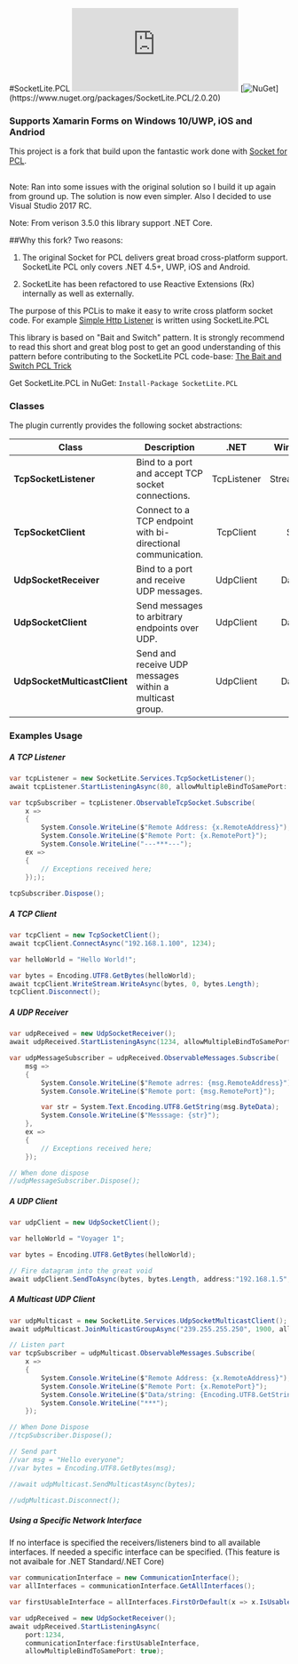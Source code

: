#SocketLite.PCL
[![NuGet Badge](https://www.nuget.org/packages/SocketLite.PCL)](https://www.nuget.org/packages/SocketLite.PCL)
[![NuGet](https://img.shields.io/badge/nuget-2.0.30_(Profile_111)-yellow.svg)](https://www.nuget.org/packages/SocketLite.PCL/2.0.20)
### Supports Xamarin Forms on Windows 10/UWP, iOS and Andriod

This project is a fork that build upon the fantastic work done with [Socket for PCL](https://github.com/rdavisau/sockets-for-pcl). 

##
Note: Ran into some issues with the original solution so I build it up again from ground up. The solution is now even simpler. Also I decided to use Visual Studio 2017 RC. 

Note: From verison 3.5.0 this library support .NET Core. 

##Why this fork? 
Two reasons:

 1. The original Socket for PCL delivers great broad cross-platform
    support. SocketLite PCL only covers .NET 4.5+, UWP, iOS and Android.
    
 2. SocketLite has been refactored to use Reactive Extensions (Rx)
    internally as well as externally.

The purpose of this PCLis to make it easy to write cross platform socket code. For example [Simple Http Listener](https://github.com/1iveowl/Simple-Http-Listener-PCL) is written using SocketLite.PCL

This library is based on "Bait and Switch" pattern. It is strongly recommend to read this short and great blog post to get an good understanding of this pattern before contributing to the SocketLite PCL code-base: [The Bait and Switch PCL Trick](http://log.paulbetts.org/the-bait-and-switch-pcl-trick/)

Get SocketLite.PCL in NuGet: ````Install-Package SocketLite.PCL````

### Classes
The plugin currently provides the following socket abstractions:

Class|Description|.NET|Windows 10 / UWP
-----|-----------|:--------------:|:---------------:
**TcpSocketListener** | Bind to a port and accept TCP socket connections. | TcpListener | StreamSocketListener 
**TcpSocketClient** | Connect to a TCP endpoint with bi-directional communication. | TcpClient | StreamSocket
**UdpSocketReceiver** | Bind to a port and receive UDP messages. | UdpClient | DatagramSocket
**UdpSocketClient** | Send messages to arbitrary endpoints over UDP. | UdpClient | DatagramSocket
**UdpSocketMulticastClient** | Send and receive UDP messages within a multicast group. | UdpClient | DatagramSocket


### Examples Usage

##### A TCP Listener
```cs
var tcpListener = new SocketLite.Services.TcpSocketListener();
await tcpListener.StartListeningAsync(80, allowMultipleBindToSamePort: true);

var tcpSubscriber = tcpListener.ObservableTcpSocket.Subscribe(
	x =>
	{
	    System.Console.WriteLine($"Remote Address: {x.RemoteAddress}");
        System.Console.WriteLine($"Remote Port: {x.RemotePort}");
        System.Console.WriteLine("---***---");
	ex =>
    {
	    // Exceptions received here;
    }););
	
tcpSubscriber.Dispose();
```


##### A TCP Client
```cs
var tcpClient = new TcpSocketClient();
await tcpClient.ConnectAsync("192.168.1.100", 1234);

var helloWorld = "Hello World!";

var bytes = Encoding.UTF8.GetBytes(helloWorld);
await tcpClient.WriteStream.WriteAsync(bytes, 0, bytes.Length);
tcpClient.Disconnect();
```

    
##### A UDP Receiver
```cs
var udpReceived = new UdpSocketReceiver();
await udpReceived.StartListeningAsync(1234, allowMultipleBindToSamePort: true);

var udpMessageSubscriber = udpReceived.ObservableMessages.Subscribe(
    msg =>
    {
        System.Console.WriteLine($"Remote adrres: {msg.RemoteAddress}");
        System.Console.WriteLine($"Remote port: {msg.RemotePort}");

        var str = System.Text.Encoding.UTF8.GetString(msg.ByteData);
        System.Console.WriteLine($"Messsage: {str}");
    },
    ex =>
    {
        // Exceptions received here;
    });

// When done dispose
//udpMessageSubscriber.Dispose();
```

##### A UDP Client
```cs
var udpClient = new UdpSocketClient();

var helloWorld = "Voyager 1";

var bytes = Encoding.UTF8.GetBytes(helloWorld);

// Fire datagram into the great void
await udpClient.SendToAsync(bytes, bytes.Length, address:"192.168.1.5", port:1234);
```

##### A Multicast UDP Client
```cs
var udpMulticast = new SocketLite.Services.UdpSocketMulticastClient();
await udpMulticast.JoinMulticastGroupAsync("239.255.255.250", 1900, allowMultipleBindToSamePort:true); //Listen for UPnP activity on local network.

// Listen part
var tcpSubscriber = udpMulticast.ObservableMessages.Subscribe(
    x =>
    {
        System.Console.WriteLine($"Remote Address: {x.RemoteAddress}");
        System.Console.WriteLine($"Remote Port: {x.RemotePort}");
        System.Console.WriteLine($"Data/string: {Encoding.UTF8.GetString(x.ByteData)}");
        System.Console.WriteLine("***");
    });

// When Done Dispose
//tcpSubscriber.Dispose();

// Send part
//var msg = "Hello everyone";
//var bytes = Encoding.UTF8.GetBytes(msg);

//await udpMulticast.SendMulticastAsync(bytes);

//udpMulticast.Disconnect();
```
##### Using a Specific Network Interface
If no interface is specified the receivers/listeners bind to all available interfaces. If needed a specific interface can be specified. (This feature is not avaibale for .NET Standard/.NET Core)

```cs
var communicationInterface = new CommunicationInterface();
var allInterfaces = communicationInterface.GetAllInterfaces();

var firstUsableInterface = allInterfaces.FirstOrDefault(x => x.IsUsable);

var udpReceived = new UdpSocketReceiver();
await udpReceived.StartListeningAsync(
    port:1234, 
    communicationInterface:firstUsableInterface, 
    allowMultipleBindToSamePort: true);

```
